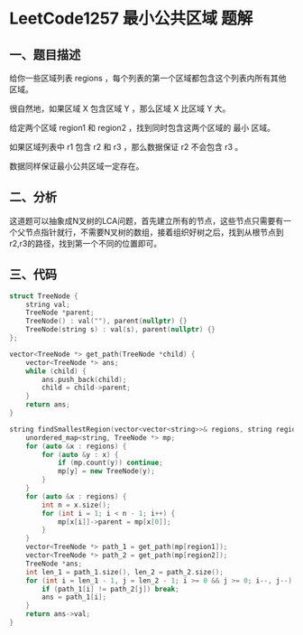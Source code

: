 # LeetCode1257 最小公共区域 题解

## 一、题目描述

给你一些区域列表 regions ，每个列表的第一个区域都包含这个列表内所有其他区域。

很自然地，如果区域 X 包含区域 Y ，那么区域 X  比区域 Y 大。

给定两个区域 region1 和 region2 ，找到同时包含这两个区域的 最小 区域。

如果区域列表中 r1 包含 r2 和 r3 ，那么数据保证 r2 不会包含 r3 。

数据同样保证最小公共区域一定存在。



## 二、分析

这道题可以抽象成N叉树的LCA问题，首先建立所有的节点，这些节点只需要有一个父节点指针就行，不需要N叉树的数组，接着组织好树之后，找到从根节点到r2,r3的路径，找到第一个不同的位置即可。



## 三、代码

```c++
struct TreeNode {
    string val;
    TreeNode *parent;
    TreeNode() : val(""), parent(nullptr) {}
    TreeNode(string s) : val(s), parent(nullptr) {}
};

vector<TreeNode *> get_path(TreeNode *child) {
    vector<TreeNode *> ans;
    while (child) {
        ans.push_back(child);
        child = child->parent;
    }
    return ans;
}

string findSmallestRegion(vector<vector<string>>& regions, string region1, string region2) {
    unordered_map<string, TreeNode *> mp;
    for (auto &x : regions) {
        for (auto &y : x) {
            if (mp.count(y)) continue;
            mp[y] = new TreeNode(y);
        }
    }
    for (auto &x : regions) {
        int n = x.size();
        for (int i = 1; i < n - 1; i++) {
            mp[x[i]]->parent = mp[x[0]];
        }
    }
    vector<TreeNode *> path_1 = get_path(mp[region1]);
    vector<TreeNode *> path_2 = get_path(mp[region2]);
    TreeNode *ans;
    int len_1 = path_1.size(), len_2 = path_2.size();
    for (int i = len_1 - 1, j = len_2 - 1; i >= 0 && j >= 0; i--, j--) {
        if (path_1[i] != path_2[j]) break;
        ans = path_1[i];
    }
    return ans->val;
}
```


